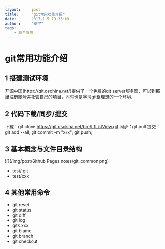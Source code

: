 ```yaml
---
layout:     post
title:      "git常用功能介绍"
date:       2017-1-5 19:35:00
author:     "秦宇"
tags:
    - 版本管理
---
```

# git常用功能介绍

## 1 搭建测试环境
开源中国(https://git.oschina.net/)提供了一个免费的git server服务器，可以到那里注册账号并托管自己的项目，同时也是学习git很理想的一个环境。
## 2 代码下载/同步/提交
下载：git clone https://git.oschina.net/brc/LfListView.git
同步：git pull
提交：git add --all;   git commit -m "xxx";  git push;
## 3 基本概念与文件目录结构
![](/img/post/Github Pages notes/git_common.png)
 - test/.git
 - test/xxx

## 4 其他常用命令
 - git reset
 - git status
 - git diff
 - git log
 - gitk xxx
 - git blame
 - git branch
 - git checkout
